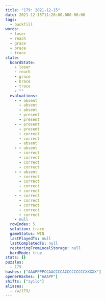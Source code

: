 ```yaml
---
title: "179: 2021-12-15"
date: 2021-12-15T11:28:00.000-08:00
tags:
  - backfill
words:
  - loser
  - reach
  - grace
  - brace
  - trace
state:
  boardState:
    - loser
    - reach
    - grace
    - brace
    - trace
    - ""
  evaluations:
    - - absent
      - absent
      - absent
      - present
      - present
    - - present
      - present
      - correct
      - correct
      - absent
    - - absent
      - correct
      - correct
      - correct
      - correct
    - - absent
      - correct
      - correct
      - correct
      - correct
    - - correct
      - correct
      - correct
      - correct
      - correct
    - null
  rowIndex: 5
  solution: trace
  gameStatus: WIN
  lastPlayedTs: null
  lastCompletedTs: null
  restoringFromLocalStorage: null
  hardMode: true
stats: {}
puzzles:
  - 179
hashes: ["AAAPPPPCCAACCCCACCCCCCCCCXXXXX"]
openerHashes: ["AAAPP"]
shifts: ["zyilo"]
aliases:
  - /w/179/
---
```

<!-- more -->
